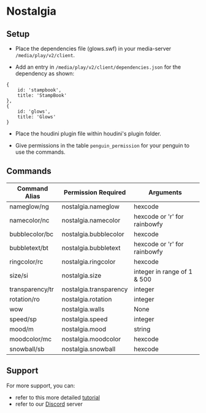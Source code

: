 # Nostalgia


## Setup

- Place the dependencies file (glows.swf) in your media-server `/media/play/v2/client`.

- Add an entry in `/media/play/v2/client/dependencies.json` for the dependency as shown:

```
{
    id: 'stampbook',
    title: 'StampBook'
},
{
    id: 'glows',
    title: 'Glows'
}
```

- Place the houdini plugin file within houdini's plugin folder. 

- Give permissions in the table `penguin_permission` for your penguin to use the commands.

## Commands

| Command Alias  | Permission Required | Arguments |
| ------------- | ------------- | ------------- |
| nameglow/ng  | nostalgia.nameglow  | hexcode |
| namecolor/nc  | nostalgia.namecolor  | hexcode or 'r' for rainbowfy |
| bubblecolor/bc  | nostalgia.bubblecolor  | hexcode |
| bubbletext/bt  | nostalgia.bubbletext  | hexcode or 'r' for rainbowfy |
| ringcolor/rc  | nostalgia.ringcolor  | hexcode |
| size/si  | nostalgia.size  | integer in range of 1 & 500 |
| transparency/tr  | nostalgia.transparency  | integer |
| rotation/ro  | nostalgia.rotation  | integer |
| wow  | nostalgia.walls  | None |
| speed/sp  | nostalgia.speed  | integer |
| mood/m  | nostalgia.mood  | string |
| moodcolor/mc  | nostalgia.moodcolor  | hexcode |
| snowball/sb  | nostalgia.snowball  | hexcode |

## Support

For more support, you can:
- refer to this more detailed [tutorial](https://solero.me/t/adding-openglows-to-houdini/190) 
- refer to our [Discord](https://discord.gg/87d42kd) server